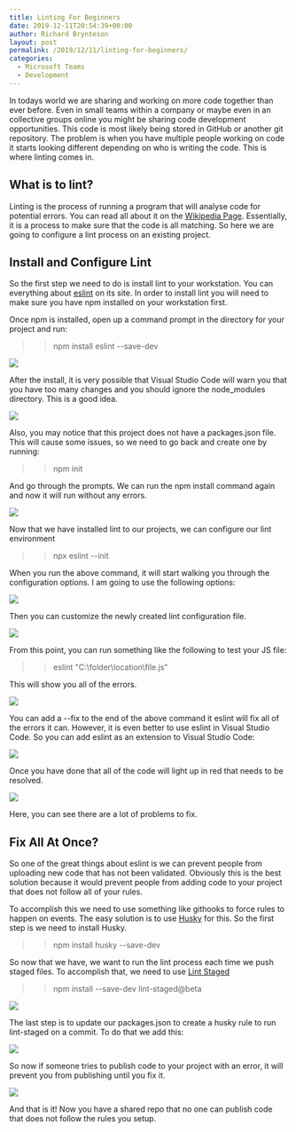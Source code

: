```yaml
---
title: Linting For Beginners
date: 2019-12-11T20:54:39+00:00
author: Richard Brynteson
layout: post
permalink: /2019/12/11/linting-for-beginners/
categories:
  - Microsoft Teams
  - Development
---
```


In todays world we are sharing and working on more code together than ever before.  Even in small teams within a company or maybe even in an collective groups online you might be sharing code development opportunities.  This code is most likely being stored in GitHub or another git repository.  The problem is when you have multiple people working on code it starts looking different depending on who is writing the code.  This is where linting comes in.

## What is to lint?

Linting is the process of running a program that will analyse code for potential errors.  You can read all about it on the [Wikipedia Page](https://en.wikipedia.org/wiki/Lint_%28software%29).  Essentially, it is a process to make sure that the code is all matching.  So here we are going to configure a lint process on an existing project.

## Install and Configure Lint

So the first step we need to do is install lint to your workstation.  You can everything about [eslint](https://eslint.org/docs/user-guide/getting-started) on its site.  In order to install lint you will need to make sure you have npm installed on your workstation first.

Once npm is installed, open up a command prompt in the directory for your project and run:

>> npm install eslint --save-dev

<img src="https://theargylemvp.com/assets/images/12-11-Image1.jpg" />

After the install, it is very possible that Visual Studio Code will warn you that you have too many changes and you should ignore the node_modules directory.  This is a good idea.

<img src="https://theargylemvp.com/assets/images/12-11-Image2.jpg" />

Also, you may notice that this project does not have a packages.json file.  This will cause some issues, so we need to go back and create one by running:

>> npm init

And go through the prompts.  We can run the npm install command again and now it will run without any errors.  

<img src="https://theargylemvp.com/assets/images/12-11-Image3.jpg" />

Now that we have installed lint to our projects, we can configure our lint environment

>> npx eslint --init

When you run the above command, it will start walking you through the configuration options.  I am going to use the following options:

<img src="https://theargylemvp.com/assets/images/12-11-Image4.jpg" />

Then you can customize the newly created lint configuration file.  

<img src="https://theargylemvp.com/assets/images/12-11-Image5.jpg" />

From this point, you can run something like the following to test your JS file:

>> eslint "C:\folder\location\file.js"

This will show you all of the errors.  

<img src="https://theargylemvp.com/assets/images/12-11-Image6.jpg" />

You can add a --fix to the end of the above command it eslint will fix all of the errors it can.  However, it is even better to use eslint in Visual Studio Code.  So you can add eslint as an extension to Visual Studio Code:

<img src="https://theargylemvp.com/assets/images/12-11-Image7.jpg" />

Once you have done that all of the code will light up in red that needs to be resolved.  

<img src="https://theargylemvp.com/assets/images/12-11-Image8.jpg" />

Here, you can see there are a lot of problems to fix.

## Fix All At Once?

So one of the great things about eslint is we can prevent people from uploading new code that has not been validated.  Obviously this is the best solution because it would prevent people from adding code to your project that does not follow all of your rules.

To accomplish this we need to use something like githooks to force rules to happen on events.  The easy solution is to use [Husky](https://github.com/typicode/husky) for this.  So the first step is we need to install Husky.

>> npm install husky --save-dev

So now that we have, we want to run the lint process each time we push staged files.  To accomplish that, we need to use [Lint Staged](https://github.com/okonet/lint-staged)

>> npm install --save-dev lint-staged@beta

<img src="https://theargylemvp.com/assets/images/12-11-Image9.jpg" />

The last step is to update our packages.json to create a husky rule to run lint-staged on a commit.  To do that we add this:

<img src="https://theargylemvp.com/assets/images/12-11-Image10.jpg" />

So now if someone tries to publish code to your project with an error, it will prevent you from publishing until you fix it.

<img src="https://theargylemvp.com/assets/images/12-11-Image11.jpg" />

And that is it!  Now you have a shared repo that no one can publish code that does not follow the rules you setup.
